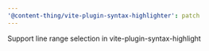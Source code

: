 ```yaml
---
'@content-thing/vite-plugin-syntax-highlighter': patch
---
```


Support line range selection in vite-plugin-syntax-highlight
